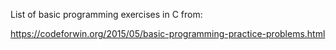 List of basic programming exercises in C from:

https://codeforwin.org/2015/05/basic-programming-practice-problems.html
